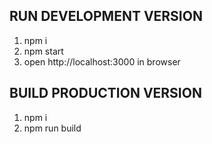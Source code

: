 ## RUN DEVELOPMENT VERSION
1. npm i
2. npm start
3. open http://localhost:3000 in browser


## BUILD PRODUCTION VERSION
1. npm i
2. npm run build
